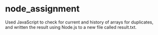 # node_assignment
Used JavaScript to check for current and history of arrays for duplicates, and written the result using Node.js to a new file called result.txt.
